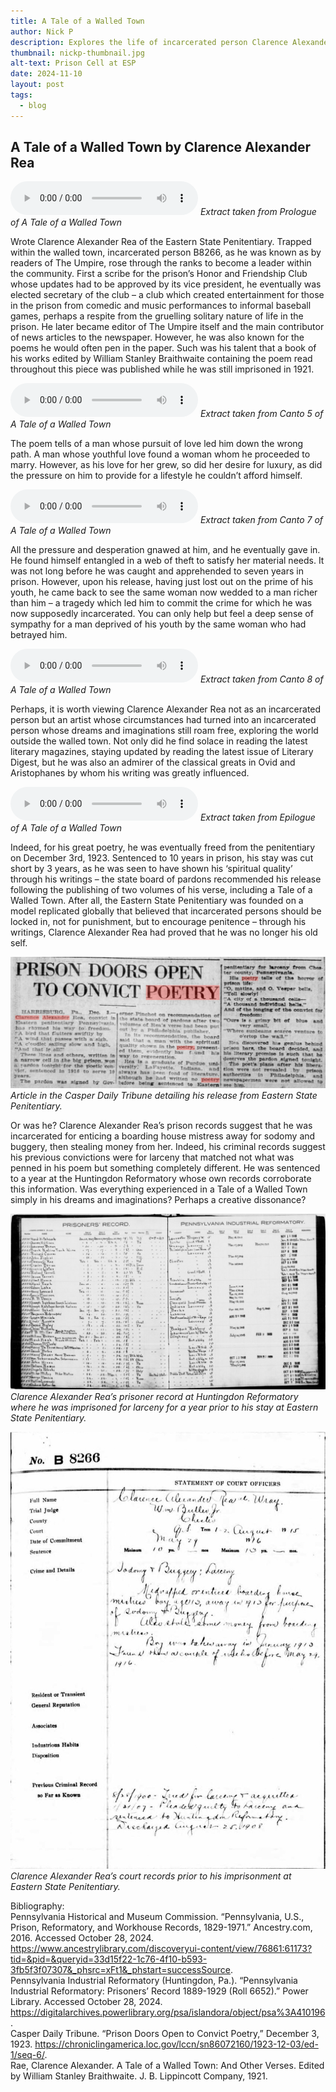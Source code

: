 ```yaml
---
title: A Tale of a Walled Town
author: Nick P
description: Explores the life of incarcerated person Clarence Alexander Rea through his poem a Tale of a Walled Town.
thumbnail: nickp-thumbnail.jpg
alt-text: Prison Cell at ESP
date: 2024-11-10
layout: post
tags:
  - blog
---
```

## A Tale of a Walled Town by Clarence Alexander Rea

<audio controls>
  <source src="/assets/img/Prologue.mp3" type="audio/mpeg">
</audio>
<em>Extract taken from Prologue of A Tale of a Walled Town</em>

Wrote Clarence Alexander Rea of the Eastern State Penitentiary. Trapped within the walled town, incarcerated person B8266, as he was known as by readers of The Umpire, rose through the ranks to become a leader within the community. First a scribe for the prison’s Honor and Friendship Club whose updates had to be approved by its vice president, he eventually was elected secretary of the club – a club which created entertainment for those in the prison from comedic and music performances to informal baseball games, perhaps a respite from the gruelling solitary nature of life in the prison. He later became editor of The Umpire itself and the main contributor of news articles to the newspaper. However, he was also known for the poems he would often pen in the paper. Such was his talent that a book of his works edited by William Stanley Braithwaite containing the poem read throughout this piece was published while he was still imprisoned in 1921.

<audio controls>
  <source src="/assets/img/Canto5.mp3" type="audio/mpeg">
</audio>
<em>Extract taken from Canto 5 of A Tale of a Walled Town</em>

The poem tells of a man whose pursuit of love led him down the wrong path. A man whose youthful love found a woman whom he proceeded to marry. However, as his love for her grew, so did her desire for luxury, as did the pressure on him to provide for a lifestyle he couldn’t afford himself. 

<audio controls>
  <source src="/assets/img/Canto7.mp3" type="audio/mpeg">
</audio>
<em>Extract taken from Canto 7 of A Tale of a Walled Town</em>

All the pressure and desperation gnawed at him, and he eventually gave in. He found himself entangled in a web of theft to satisfy her material needs. It was not long before he was caught and apprehended to seven years in prison. However, upon his release, having just lost out on the prime of his youth, he came back to see the same woman now wedded to a man richer than him – a tragedy which led him to commit the crime for which he was now supposedly incarcerated. You can only help but feel a deep sense of sympathy for a man deprived of his youth by the same woman who had betrayed him.

<audio controls>
  <source src="/assets/img/Canto8.mp3" type="audio/mpeg">
</audio>
<em>Extract taken from Canto 8 of A Tale of a Walled Town</em>

Perhaps, it is worth viewing Clarence Alexander Rea not as an incarcerated person but an artist whose circumstances had turned into an incarcerated person whose dreams and imaginations still roam free, exploring the world outside the walled town. Not only did he find solace in reading the latest literary magazines, staying updated by reading the latest issue of Literary Digest, but he was also an admirer of the classical greats in Ovid and Aristophanes by whom his writing was greatly influenced.

<audio controls>
  <source src="/assets/img/Epilogue.mp3" type="audio/mpeg">
</audio>
<em>Extract taken from Epilogue of A Tale of a Walled Town</em>

Indeed, for his great poetry, he was eventually freed from the penitentiary on December 3rd, 1923. Sentenced to 10 years in prison, his stay was cut short by 3 years, as he was seen to have shown his ‘spiritual quality’ through his writings – the state board of pardons recommended his release following the publishing of two volumes of his verse, including a Tale of a Walled Town. After all, the Eastern State Penitentiary was founded on a model replicated globally that believed that incarcerated persons should be locked in, not for punishment, but to encourage penitence – through his writings, Clarence Alexander Rea had proved that he was no longer his old self.


![Casper Daily Tribune](/assets/img/CDTNewspaper.jpg)  
_Article in the Casper Daily Tribune detailing his release from Eastern State Penitentiary._


Or was he? Clarence Alexander Rea’s prison records suggest that he was incarcerated for enticing a boarding house mistress away for sodomy and buggery, then stealing money from her. Indeed, his criminal records suggest his previous convictions were for larceny that matched not what was penned in his poem but something completely different. He was sentenced to a year at the Huntingdon Reformatory whose own records corroborate this information. Was everything experienced in a Tale of a Walled Town simply in his dreams and imaginations? Perhaps a creative dissonance?


![CAR's Huntingdon Record](/assets/img/CARHuntingdon.jpg)  
_Clarence Alexander Rea’s prisoner record at Huntingdon Reformatory where he was imprisoned for larceny for a year prior to his stay at Eastern State Penitentiary._


![CAR's ESP Record](/assets/img/CARESP.jpg)  
_Clarence Alexander Rea’s court records prior to his imprisonment at Eastern State Penitentiary._


Bibliography:  
Pennsylvania Historical and Museum Commission. “Pennsylvania, U.S., Prison, Reformatory, and Workhouse Records, 1829-1971.” Ancestry.com, 2016. Accessed October 28, 2024. https://www.ancestrylibrary.com/discoveryui-content/view/76861:61173?tid=&pid=&queryid=33d15f22-1c76-4f10-b593-3fb5f3f07307&_phsrc=xFt1&_phstart=successSource.  
Pennsylvania Industrial Reformatory (Huntingdon, Pa.). “Pennsylvania Industrial Reformatory: Prisoners’ Record 1889-1929 (Roll 6652).” Power Library. Accessed October 28, 2024. https://digitalarchives.powerlibrary.org/psa/islandora/object/psa%3A410196.  
Casper Daily Tribune. “Prison Doors Open to Convict Poetry,” December 3, 1923. https://chroniclingamerica.loc.gov/lccn/sn86072160/1923-12-03/ed-1/seq-6/.  
Rae, Clarence Alexander. A Tale of a Walled Town: And Other Verses. Edited by William Stanley Braithwaite. J. B. Lippincott Company, 1921.
